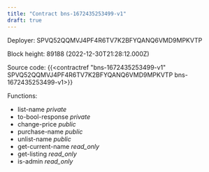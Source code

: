 ```yaml
---
title: "Contract bns-1672435253499-v1"
draft: true
---
```

Deployer: SPVQ52QQMVJ4PF4R6TV7K2BFYQANQ6VMD9MPKVTP


 



Block height: 89188 (2022-12-30T21:28:12.000Z)

Source code: {{<contractref "bns-1672435253499-v1" SPVQ52QQMVJ4PF4R6TV7K2BFYQANQ6VMD9MPKVTP bns-1672435253499-v1>}}

Functions:

* list-name _private_
* to-bool-response _private_
* change-price _public_
* purchase-name _public_
* unlist-name _public_
* get-current-name _read_only_
* get-listing _read_only_
* is-admin _read_only_
